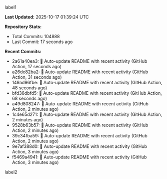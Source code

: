 
label1 
<!-- ACTIVITY_START -->
**Last Updated:** 2025-10-17 01:39:24 UTC

**Repository Stats:**
- Total Commits: 104888
- Last Commit: 17 seconds ago

**Recent Commits:**
- 2a61a40ea3: 🤖 Auto-update README with recent activity (GitHub Action, 17 seconds ago)
- a26de82ba2: 🤖 Auto-update README with recent activity (GitHub Action, 31 seconds ago)
- 149ad96fbe: 🤖 Auto-update README with recent activity (GitHub Action, 48 seconds ago)
- bfd36dbfd5: 🤖 Auto-update README with recent activity (GitHub Action, 68 seconds ago)
- a49d808247: 🤖 Auto-update README with recent activity (GitHub Action, 2 minutes ago)
- 1c4e65d271: 🤖 Auto-update README with recent activity (GitHub Action, 2 minutes ago)
- 9528b63b57: 🤖 Auto-update README with recent activity (GitHub Action, 2 minutes ago)
- 39c34fba59: 🤖 Auto-update README with recent activity (GitHub Action, 2 minutes ago)
- 9e7af388d0: 🤖 Auto-update README with recent activity (GitHub Action, 3 minutes ago)
- f5469a4941: 🤖 Auto-update README with recent activity (GitHub Action, 3 minutes ago)
<!-- ACTIVITY_END -->

label2

